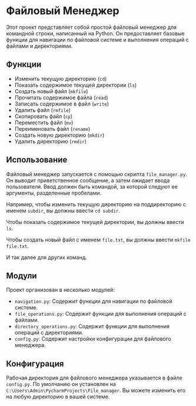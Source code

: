 # Файловый Менеджер

Этот проект представляет собой простой файловый менеджер для командной строки, написанный на Python. Он предоставляет базовые функции для навигации по файловой системе и выполнения операций с файлами и директориями.

## Функции

- Изменить текущую директорию (`cd`)
- Показать содержимое текущей директории (`ls`)
- Создать новый файл (`mkfile`)
- Прочитать содержимое файла (`read`)
- Записать содержимое в файл (`write`)
- Удалить файл (`rmfile`)
- Скопировать файл (`cp`)
- Переместить файл (`mv`)
- Переименовать файл (`rename`)
- Создать новую директорию (`mkdir`)
- Удалить директорию (`rmdir`)

## Использование

Файловый менеджер запускается с помощью скрипта `file_manager.py`. Он выводит приветственное сообщение, а затем ожидает ввода пользователя. Ввод должен быть командой, за которой следуют ее аргументы, разделенные пробелами.

Например, чтобы изменить текущую директорию на поддиректорию с именем `subdir`, вы должны ввести `cd subdir`.

Чтобы показать содержимое текущей директории, вы должны ввести `ls`.

Чтобы создать новый файл с именем `file.txt`, вы должны ввести `mkfile file.txt`.

И так далее для других команд.

## Модули

Проект организован в несколько модулей:

- `navigation.py`: Содержит функции для навигации по файловой системе.
- `file_operations.py`: Содержит функции для выполнения операций с файлами.
- `directory_operations.py`: Содержит функции для выполнения операций с директориями.
- `config.py`: Содержит настройки конфигурации для файлового менеджера.

## Конфигурация

Рабочая директория для файлового менеджера указывается в файле `config.py`. По умолчанию он установлен на `C:\Users\Admin\PycharmProjects\File_manager`. Вы можете изменить его на любую директорию в вашей системе.
